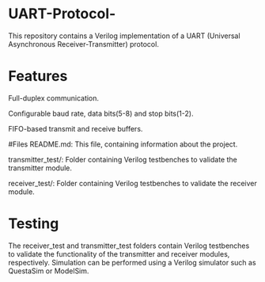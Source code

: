 # UART-Protocol-

This repository contains a Verilog implementation of a UART (Universal Asynchronous Receiver-Transmitter) protocol.

# Features
Full-duplex communication.

Configurable baud rate, data bits(5-8) and stop bits(1-2).

FIFO-based transmit and receive buffers.

#Files
README.md: This file, containing information about the project.

transmitter_test/: Folder containing Verilog testbenches to validate the transmitter module.

receiver_test/: Folder containing Verilog testbenches to validate the receiver module.


# Testing
The receiver_test and transmitter_test folders contain Verilog testbenches to validate the functionality of the transmitter and receiver modules, respectively. Simulation can be performed using a Verilog simulator such as QuestaSim or ModelSim.
